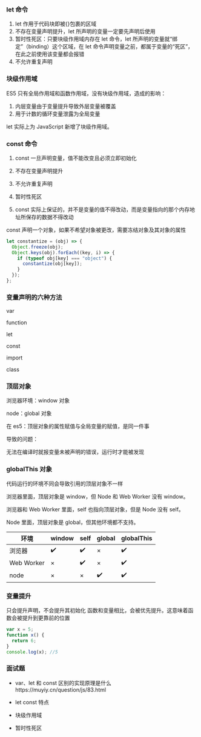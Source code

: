 ### let 命令

1. let 作用于代码块即被{}包裹的区域
2. 不存在变量声明提升，let 所声明的变量一定要先声明后使用
3. 暂时性死区：只要块级作用域内存在 let 命令，let 所声明的变量就“绑定”（binding）这个区域，在 let 命令声明变量之前，都属于变量的“死区”，在此之前使用该变量都会报错
4. 不允许重复声明

### 块级作用域

ES5 只有全局作用域和函数作用域，没有块级作用域，造成的影响：

1. 内层变量由于变量提升导致外层变量被覆盖
2. 用于计数的循环变量泄露为全局变量

let 实际上为 JavaScript 新增了块级作用域。

### const 命令

1. const 一旦声明变量，值不能改变且必须立即初始化

2. 不存在变量声明提升

3. 不允许重复声明

4. 暂时性死区

5. const 实际上保证的，并不是变量的值不得改动，而是变量指向的那个内存地址所保存的数据不得改动

const 声明一个对象，如果不希望对象被更改，需要冻结对象及其对象的属性

```js
let constantize = (obj) => {
  Object.freeze(obj);
  Object.keys(obj).forEach((key, i) => {
    if (typeof obj[key] === "object") {
      constantize(obj[key]);
    }
  });
};
```

### 变量声明的六种方法

var

function

let

const

import

class

### 顶层对象

浏览器环境：window 对象

node：global 对象

在 es5：顶层对象的属性赋值与全局变量的赋值，是同一件事

导致的问题：

无法在编译时就报变量未被声明的错误，运行时才能被发现

### globalThis 对象

代码运行的环境不同会导致引用的顶层对象不一样

浏览器里面，顶层对象是 window，但 Node 和 Web Worker 没有 window。

浏览器和 Web Worker 里面，self 也指向顶层对象，但是 Node 没有 self。

Node 里面，顶层对象是 global，但其他环境都不支持。

| 环境       | window | self | global | globalThis |
| ---------- | ------ | ---- | ------ | ---------- |
| 浏览器     | ✔️     | ✔️   | ×      | ✔️         |
| Web Worker | ×      | ✔️   | ×      | ✔️         |
| node       | ×      | ×    | ✔️     | ✔️         |

### 变量提升

只会提升声明，不会提升其初始化
函数和变量相比，会被优先提升。这意味着函数会被提升到更靠前的位置

```js
var x = 5;
function x() {
  return 6;
}
console.log(x); //5
```

### 面试题

- var、let 和 const 区别的实现原理是什么https://muyiy.cn/question/js/83.html

- let const 特点
- 块级作用域
- 暂时性死区
